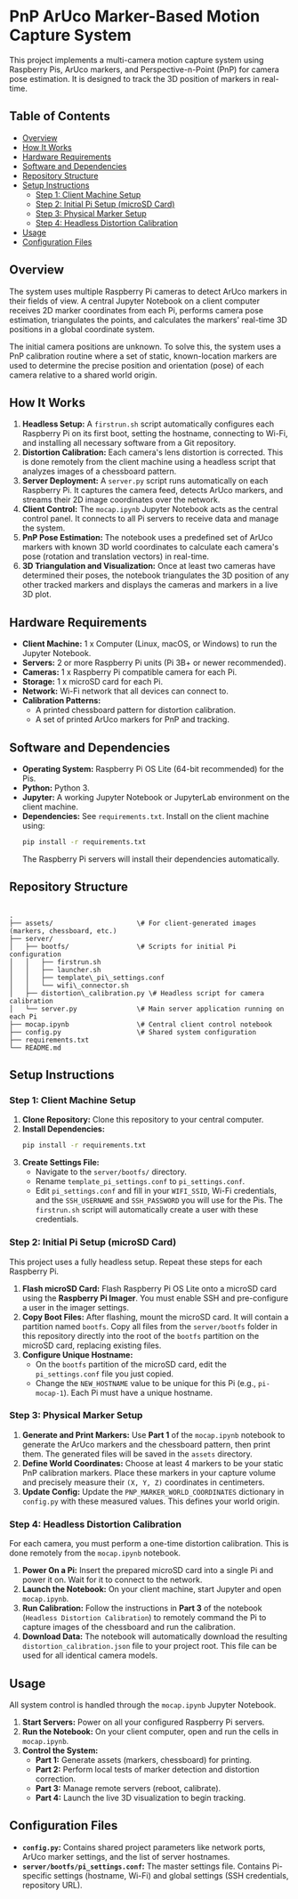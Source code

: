 # PnP ArUco Marker-Based Motion Capture System

This project implements a multi-camera motion capture system using Raspberry Pis, ArUco markers, and Perspective-n-Point (PnP) for camera pose estimation. It is designed to track the 3D position of markers in real-time.

## Table of Contents

- [Overview](#overview)
- [How It Works](#how-it-works)
- [Hardware Requirements](#hardware-requirements)
- [Software and Dependencies](#software-and-dependencies)
- [Repository Structure](#repository-structure)
- [Setup Instructions](#setup-instructions)
  - [Step 1: Client Machine Setup](#step-1-client-machine-setup)
  - [Step 2: Initial Pi Setup (microSD Card)](#step-2-initial-pi-setup-microsd-card)
  - [Step 3: Physical Marker Setup](#step-3-physical-marker-setup)
  - [Step 4: Headless Distortion Calibration](#step-4-headless-distortion-calibration)
- [Usage](#usage)
- [Configuration Files](#configuration-files)

## Overview

The system uses multiple Raspberry Pi cameras to detect ArUco markers in their fields of view. A central Jupyter Notebook on a client computer receives 2D marker coordinates from each Pi, performs camera pose estimation, triangulates the points, and calculates the markers' real-time 3D positions in a global coordinate system.

The initial camera positions are unknown. To solve this, the system uses a PnP calibration routine where a set of static, known-location markers are used to determine the precise position and orientation (pose) of each camera relative to a shared world origin.

## How It Works

1.  **Headless Setup:** A `firstrun.sh` script automatically configures each Raspberry Pi on its first boot, setting the hostname, connecting to Wi-Fi, and installing all necessary software from a Git repository.
2.  **Distortion Calibration:** Each camera's lens distortion is corrected. This is done remotely from the client machine using a headless script that analyzes images of a chessboard pattern.
3.  **Server Deployment:** A `server.py` script runs automatically on each Raspberry Pi. It captures the camera feed, detects ArUco markers, and streams their 2D image coordinates over the network.
4.  **Client Control:** The `mocap.ipynb` Jupyter Notebook acts as the central control panel. It connects to all Pi servers to receive data and manage the system.
5.  **PnP Pose Estimation:** The notebook uses a predefined set of ArUco markers with known 3D world coordinates to calculate each camera's pose (rotation and translation vectors) in real-time.
6.  **3D Triangulation and Visualization:** Once at least two cameras have determined their poses, the notebook triangulates the 3D position of any other tracked markers and displays the cameras and markers in a live 3D plot.

## Hardware Requirements

-   **Client Machine:** 1 x Computer (Linux, macOS, or Windows) to run the Jupyter Notebook.
-   **Servers:** 2 or more Raspberry Pi units (Pi 3B+ or newer recommended).
-   **Cameras:** 1 x Raspberry Pi compatible camera for each Pi.
-   **Storage:** 1 x microSD card for each Pi.
-   **Network:** Wi-Fi network that all devices can connect to.
-   **Calibration Patterns:**
    -   A printed chessboard pattern for distortion calibration.
    -   A set of printed ArUco markers for PnP and tracking.

## Software and Dependencies

-   **Operating System:** Raspberry Pi OS Lite (64-bit recommended) for the Pis.
-   **Python:** Python 3.
-   **Jupyter:** A working Jupyter Notebook or JupyterLab environment on the client machine.
-   **Dependencies:** See `requirements.txt`. Install on the client machine using:
    ```bash
    pip install -r requirements.txt
    ```
    The Raspberry Pi servers will install their dependencies automatically.

## Repository Structure

````

.
├── assets/                     \# For client-generated images (markers, chessboard, etc.)
├── server/
│   ├── bootfs/                 \# Scripts for initial Pi configuration
│   │   ├── firstrun.sh
│   │   ├── launcher.sh
│   │   ├── template\_pi\_settings.conf
│   │   └── wifi\_connector.sh
│   ├── distortion\_calibration.py \# Headless script for camera calibration
│   └── server.py               \# Main server application running on each Pi
├── mocap.ipynb                 \# Central client control notebook
├── config.py                   \# Shared system configuration
├── requirements.txt
└── README.md

````

## Setup Instructions

### Step 1: Client Machine Setup

1.  **Clone Repository:** Clone this repository to your central computer.
2.  **Install Dependencies:**
    ```bash
    pip install -r requirements.txt
    ```
3.  **Create Settings File:**
    -   Navigate to the `server/bootfs/` directory.
    -   Rename `template_pi_settings.conf` to `pi_settings.conf`.
    -   Edit `pi_settings.conf` and fill in your `WIFI_SSID`, Wi-Fi credentials, and the `SSH_USERNAME` and `SSH_PASSWORD` you will use for the Pis. The `firstrun.sh` script will automatically create a user with these credentials.

### Step 2: Initial Pi Setup (microSD Card)

This project uses a fully headless setup. Repeat these steps for each Raspberry Pi.

1.  **Flash microSD Card:** Flash Raspberry Pi OS Lite onto a microSD card using the **Raspberry Pi Imager**. You must enable SSH and pre-configure a user in the imager settings.
2.  **Copy Boot Files:** After flashing, mount the microSD card. It will contain a partition named `bootfs`. Copy all files from the `server/bootfs` folder in this repository directly into the root of the `bootfs` partition on the microSD card, replacing existing files.
3.  **Configure Unique Hostname:**
    -   On the `bootfs` partition of the microSD card, edit the `pi_settings.conf` file you just copied.
    -   Change the `NEW_HOSTNAME` value to be unique for this Pi (e.g., `pi-mocap-1`). Each Pi must have a unique hostname.

### Step 3: Physical Marker Setup

1.  **Generate and Print Markers:** Use **Part 1** of the `mocap.ipynb` notebook to generate the ArUco markers and the chessboard pattern, then print them. The generated files will be saved in the `assets` directory.
2.  **Define World Coordinates:** Choose at least 4 markers to be your static PnP calibration markers. Place these markers in your capture volume and precisely measure their `(X, Y, Z)` coordinates in centimeters.
3.  **Update Config:** Update the `PNP_MARKER_WORLD_COORDINATES` dictionary in `config.py` with these measured values. This defines your world origin.

### Step 4: Headless Distortion Calibration

For each camera, you must perform a one-time distortion calibration. This is done remotely from the `mocap.ipynb` notebook.

1.  **Power On a Pi:** Insert the prepared microSD card into a single Pi and power it on. Wait for it to connect to the network.
2.  **Launch the Notebook:** On your client machine, start Jupyter and open `mocap.ipynb`.
3.  **Run Calibration:** Follow the instructions in **Part 3** of the notebook (`Headless Distortion Calibration`) to remotely command the Pi to capture images of the chessboard and run the calibration.
4.  **Download Data:** The notebook will automatically download the resulting `distortion_calibration.json` file to your project root. This file can be used for all identical camera models.

## Usage

All system control is handled through the `mocap.ipynb` Jupyter Notebook.

1.  **Start Servers:** Power on all your configured Raspberry Pi servers.
2.  **Run the Notebook:** On your client computer, open and run the cells in `mocap.ipynb`.
3.  **Control the System:**
    -   **Part 1:** Generate assets (markers, chessboard) for printing.
    -   **Part 2:** Perform local tests of marker detection and distortion correction.
    -   **Part 3:** Manage remote servers (reboot, calibrate).
    -   **Part 4:** Launch the live 3D visualization to begin tracking.

## Configuration Files

-   **`config.py`:** Contains shared project parameters like network ports, ArUco marker settings, and the list of server hostnames.
-   **`server/bootfs/pi_settings.conf`:** The master settings file. Contains Pi-specific settings (hostname, Wi-Fi) and global settings (SSH credentials, repository URL).